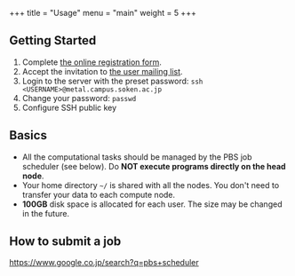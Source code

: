 +++
title = "Usage"
menu = "main"
weight = 5
+++

## Getting Started

1. Complete [the online registration form](https://goo.gl/forms/kxe6AWalGjH4wg5t2).
1. Accept the invitation to [the user mailing list](https://groups.google.com/forum/#!forum/metal-sokendai).
1. Login to the server with the preset password: `ssh <USERNAME>@metal.campus.soken.ac.jp`
1. Change your password: `passwd`
1. Configure SSH public key

<!--more-->

## Basics

- All the computational tasks should be managed by the PBS job scheduler (see below).
  Do **NOT execute programs directly on the head node**.
- Your home directory `~/` is shared with all the nodes.
  You don't need to transfer your data to each compute node.
- **100GB** disk space is allocated for each user.
  The size may be changed in the future.


## How to submit a job

https://www.google.co.jp/search?q=pbs+scheduler
